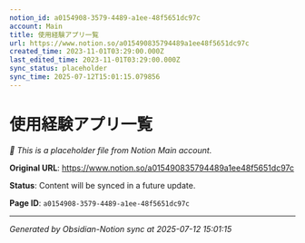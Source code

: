 ```yaml
---
notion_id: a0154908-3579-4489-a1ee-48f5651dc97c
account: Main
title: 使用経験アプリ一覧
url: https://www.notion.so/a015490835794489a1ee48f5651dc97c
created_time: 2023-11-01T03:29:00.000Z
last_edited_time: 2023-11-01T03:29:00.000Z
sync_status: placeholder
sync_time: 2025-07-12T15:01:15.079856
---
```


# 使用経験アプリ一覧

*🔄 This is a placeholder file from Notion Main account.*

**Original URL**: https://www.notion.so/a015490835794489a1ee48f5651dc97c

**Status**: Content will be synced in a future update.

**Page ID**: `a0154908-3579-4489-a1ee-48f5651dc97c`

---

*Generated by Obsidian-Notion sync at 2025-07-12 15:01:15*
